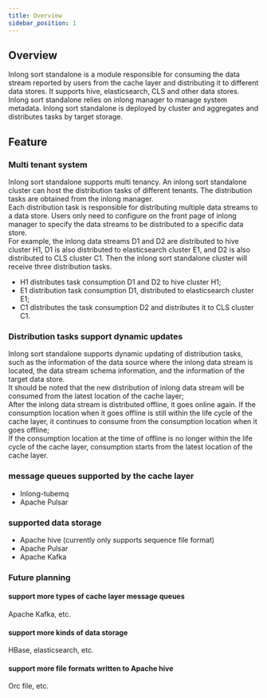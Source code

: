 ```yaml
---
title: Overview
sidebar_position: 1
---
```


## Overview
Inlong sort standalone is a module responsible for consuming the data stream reported by users from the cache layer and distributing it to different data stores. It supports hive, elasticsearch, CLS and other data stores.  
Inlong sort standalone relies on inlong manager to manage system metadata. Inlong sort standalone is deployed by cluster and aggregates and distributes tasks by target storage.

## Feature
### Multi tenant system
Inlong sort standalone supports multi tenancy. An inlong sort standalone cluster can host the distribution tasks of different tenants. The distribution tasks are obtained from the inlong manager.  
Each distribution task is responsible for distributing multiple data streams to a data store. Users only need to configure on the front page of inlong manager to specify the data streams to be distributed to a specific data store.  
For example, the inlong data streams D1 and D2 are distributed to hive cluster H1, D1 is also distributed to elasticsearch cluster E1, and D2 is also distributed to CLS cluster C1. Then the inlong sort standalone cluster will receive three distribution tasks.
- H1 distributes task consumption D1 and D2 to hive cluster H1;
- E1 distribution task consumption D1, distributed to elasticsearch cluster E1;
- C1 distributes the task consumption D2 and distributes it to CLS cluster C1.

### Distribution tasks support dynamic updates
Inlong sort standalone supports dynamic updating of distribution tasks, such as the information of the data source where the inlong data stream is located, the data stream schema information, and the information of the target data store.  
It should be noted that the new distribution of inlong data stream will be consumed from the latest location of the cache layer;  
After the inlong data stream is distributed offline, it goes online again. If the consumption location when it goes offline is still within the life cycle of the cache layer, it continues to consume from the consumption location when it goes offline;  
If the consumption location at the time of offline is no longer within the life cycle of the cache layer, consumption starts from the latest location of the cache layer.

### message queues supported by the cache layer
- Inlong-tubemq
- Apache Pulsar

### supported data storage
- Apache hive (currently only supports sequence file format)
- Apache Pulsar
- Apache Kafka

### Future planning
#### support more types of cache layer message queues
Apache Kafka, etc.

#### support more kinds of data storage
HBase, elasticsearch, etc.

#### support more file formats written to Apache hive
Orc file, etc.

